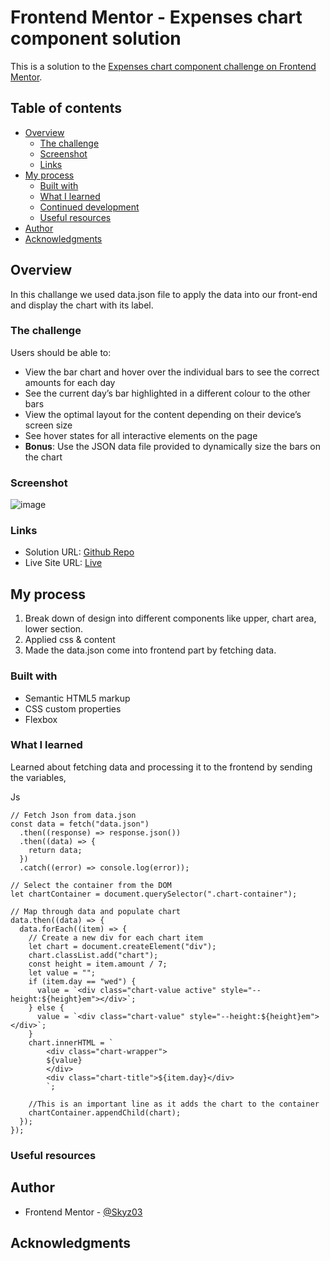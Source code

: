 # Frontend Mentor - Expenses chart component solution

This is a solution to the [Expenses chart component challenge on Frontend Mentor](https://www.frontendmentor.io/challenges/expenses-chart-component-e7yJBUdjwt).

## Table of contents

- [Overview](#overview)
  - [The challenge](#the-challenge)
  - [Screenshot](#screenshot)
  - [Links](#links)
- [My process](#my-process)
  - [Built with](#built-with)
  - [What I learned](#what-i-learned)
  - [Continued development](#continued-development)
  - [Useful resources](#useful-resources)
- [Author](#author)
- [Acknowledgments](#acknowledgments)


## Overview
In this challange we used data.json file to apply the data into our front-end and display the chart with its label.


### The challenge

Users should be able to:

- View the bar chart and hover over the individual bars to see the correct amounts for each day
- See the current day’s bar highlighted in a different colour to the other bars
- View the optimal layout for the content depending on their device’s screen size
- See hover states for all interactive elements on the page
- **Bonus**: Use the JSON data file provided to dynamically size the bars on the chart

### Screenshot

![image](https://user-images.githubusercontent.com/42742924/174484926-e9932cb8-cf71-4539-940b-98261774af1c.png)


### Links

- Solution URL: [Github Repo]([https://your-solution-url.com](https://github.com/Skyz03/JS--Expense-Chart-V2))
- Live Site URL: [Live]([https://your-live-site-url.com](https://skyz03.github.io/JS--Expense-Chart-V2/))

## My process

1. Break down of design into different components like upper, chart area, lower section.
2. Applied css & content
3. Made the data.json come into frontend part by fetching data.

### Built with

- Semantic HTML5 markup
- CSS custom properties
- Flexbox


### What I learned

Learned about fetching data and processing it to the frontend by sending the variables,

Js
```
// Fetch Json from data.json
const data = fetch("data.json")
  .then((response) => response.json())
  .then((data) => {
    return data;
  })
  .catch((error) => console.log(error));

// Select the container from the DOM
let chartContainer = document.querySelector(".chart-container");

// Map through data and populate chart
data.then((data) => {
  data.forEach((item) => {
    // Create a new div for each chart item
    let chart = document.createElement("div");
    chart.classList.add("chart");
    const height = item.amount / 7;
    let value = "";
    if (item.day == "wed") {
      value = `<div class="chart-value active" style="--height:${height}em"></div>`;
    } else {
      value = `<div class="chart-value" style="--height:${height}em"></div>`;
    }
    chart.innerHTML = `
        <div class="chart-wrapper">
        ${value}
        </div>
        <div class="chart-title">${item.day}</div>
        `;

    //This is an important line as it adds the chart to the container
    chartContainer.appendChild(chart);
  });
});
```


### Useful resources

## Author

- Frontend Mentor - [@Skyz03]([https://www.frontendmentor.io/profile/yourusername](https://github.com/Skyz03))

## Acknowledgments
